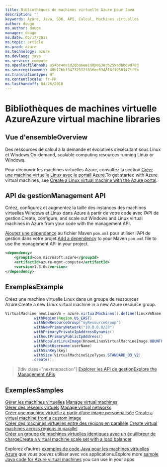 ```yaml
---
title: Bibliothèques de machines virtuelle Azure pour Java
description: ''
keywords: Azure, Java, SDK, API, Calcul, Machines virtuelles
author: douge
ms.author: douge
manager: douge
ms.date: 05/17/2017
ms.topic: article
ms.prod: azure
ms.technology: azure
ms.devlang: java
ms.service: compute
ms.openlocfilehash: a54bc40e1d28ba6ee1d8b0638cb259adbb69d78d
ms.sourcegitcommit: 49b17bbf34732512f836ee634818f1058147ff5c
ms.translationtype: HT
ms.contentlocale: fr-FR
ms.lasthandoff: 04/26/2018
---
```

# <a name="azure-virtual-machine-libraries"></a><span data-ttu-id="dbc16-103">Bibliothèques de machines virtuelle Azure</span><span class="sxs-lookup"><span data-stu-id="dbc16-103">Azure virtual machine libraries</span></span>

## <a name="overview"></a><span data-ttu-id="dbc16-104">Vue d'ensemble</span><span class="sxs-lookup"><span data-stu-id="dbc16-104">Overview</span></span>

<span data-ttu-id="dbc16-105">Des ressources de calcul à la demande et évolutives s’exécutant sous Linux et Windows.</span><span class="sxs-lookup"><span data-stu-id="dbc16-105">On-demand, scalable computing resources running Linux or Windows.</span></span>

<span data-ttu-id="dbc16-106">Pour découvrir les machines virtuelles Azure, consultez la section [Créer une machine virtuelle Linux avec le portail Azure](/azure/virtual-machines/linux/quick-create-portal).</span><span class="sxs-lookup"><span data-stu-id="dbc16-106">To get started with Azure virtual machines, see [Create a Linux virtual machine with the Azure portal](/azure/virtual-machines/linux/quick-create-portal).</span></span>

## <a name="management-api"></a><span data-ttu-id="dbc16-107">API de gestion</span><span class="sxs-lookup"><span data-stu-id="dbc16-107">Management API</span></span>

<span data-ttu-id="dbc16-108">Créez, configurez et augmentez la taille des instances des machines virtuelles Windows et Linux dans Azure à partir de votre code avec l’API de gestion.</span><span class="sxs-lookup"><span data-stu-id="dbc16-108">Create, configure, and scale out Windows and Linux virtual machines in Azure from your code with the management API.</span></span>

<span data-ttu-id="dbc16-109">[Ajoutez une dépendance](https://maven.apache.org/guides/getting-started/index.html#How_do_I_use_external_dependencies) au fichier Maven `pom.xml` pour utiliser l’API de gestion dans votre projet.</span><span class="sxs-lookup"><span data-stu-id="dbc16-109">[Add a dependency](https://maven.apache.org/guides/getting-started/index.html#How_do_I_use_external_dependencies) to your Maven `pom.xml` file to use the management API in your project.</span></span>  

```XML
<dependency>
    <groupId>com.microsoft.azure</groupId>
    <artifactId>azure-mgmt-compute</artifactId>
    <version>1.3.0</version>
</dependency>
```   


## <a name="example"></a><span data-ttu-id="dbc16-110">Exemples</span><span class="sxs-lookup"><span data-stu-id="dbc16-110">Example</span></span>

<span data-ttu-id="dbc16-111">Créez une machine virtuelle Linux dans un groupe de ressources Azure.</span><span class="sxs-lookup"><span data-stu-id="dbc16-111">Create a new Linux virtual machine in a new Azure resource group.</span></span>

```java
VirtualMachine newLinuxVm = azure.virtualMachines().define(linuxVmName)
            .withRegion(Region.US_EAST)
            .withNewResourceGroup("myResourceGroup")
            .withNewPrimaryNetwork("10.0.0.0/28")
            .withPrimaryPrivateIpAddressDynamic()
            .withoutPrimaryPublicIpAddress()
            .withPopularLinuxImage(KnownLinuxVirtualMachineImage.UBUNTU_SERVER_16_04_LTS)
            .withRootUsername(userName)
            .withSshKey(key)
            .withSize(VirtualMachineSizeTypes.STANDARD_D3_V2)
            .create();
```

> [!div class="nextstepaction"]
> [<span data-ttu-id="dbc16-112">Explorer les API de gestion</span><span class="sxs-lookup"><span data-stu-id="dbc16-112">Explore the Management APIs</span></span>](/java/api/overview/azure/virtualmachines/management)


## <a name="samples"></a><span data-ttu-id="dbc16-113">Exemples</span><span class="sxs-lookup"><span data-stu-id="dbc16-113">Samples</span></span>

<span data-ttu-id="dbc16-114">[Gérer les machines virtuelles][1] </span><span class="sxs-lookup"><span data-stu-id="dbc16-114">[Manage virtual machines][1] </span></span>  
<span data-ttu-id="dbc16-115">[Gérer des réseaux virtuels][6] </span><span class="sxs-lookup"><span data-stu-id="dbc16-115">[Manage virtual networks][6] </span></span>  
<span data-ttu-id="dbc16-116">[Créer une machine virtuelle à partir d’une image personnalisée][2] </span><span class="sxs-lookup"><span data-stu-id="dbc16-116">[Create a virtual machine from a custom image][2] </span></span>  
<span data-ttu-id="dbc16-117">[Créer des machines virtuelles entre des régions en parallèle][5]  </span><span class="sxs-lookup"><span data-stu-id="dbc16-117">[Create virtual machines across regions in parallel][5]  </span></span>  
<span data-ttu-id="dbc16-118">[Créer un groupe de machines virtuelles identiques avec un équilibreur de charge][7]</span><span class="sxs-lookup"><span data-stu-id="dbc16-118">[Create a virtual machine scale set with a load balancer][7]</span></span>    

[1]: ../docs-ref-conceptual/java-sdk-manage-virtual-machines.md
[2]: https://azure.microsoft.com/resources/samples/managed-disk-java-create-virtual-machine-using-custom-image/
[5]: ../docs-ref-conceptual/java-sdk-virtual-machines-in-parallel.md
[6]: ../docs-ref-conceptual/java-sdk-manage-virtual-networks.md
[7]: ../docs-ref-conceptual/java-sdk-manage-vm-scalesets.md

<span data-ttu-id="dbc16-119">Explorez d’autres [exemples de code Java pour les machines virtuelles Azure](https://azure.microsoft.com/resources/samples/?platform=java&term=VM) que vous pouvez utiliser avec vos applications.</span><span class="sxs-lookup"><span data-stu-id="dbc16-119">Explore more [sample Java code for Azure virtual machines](https://azure.microsoft.com/resources/samples/?platform=java&term=VM) you can use in your apps.</span></span>